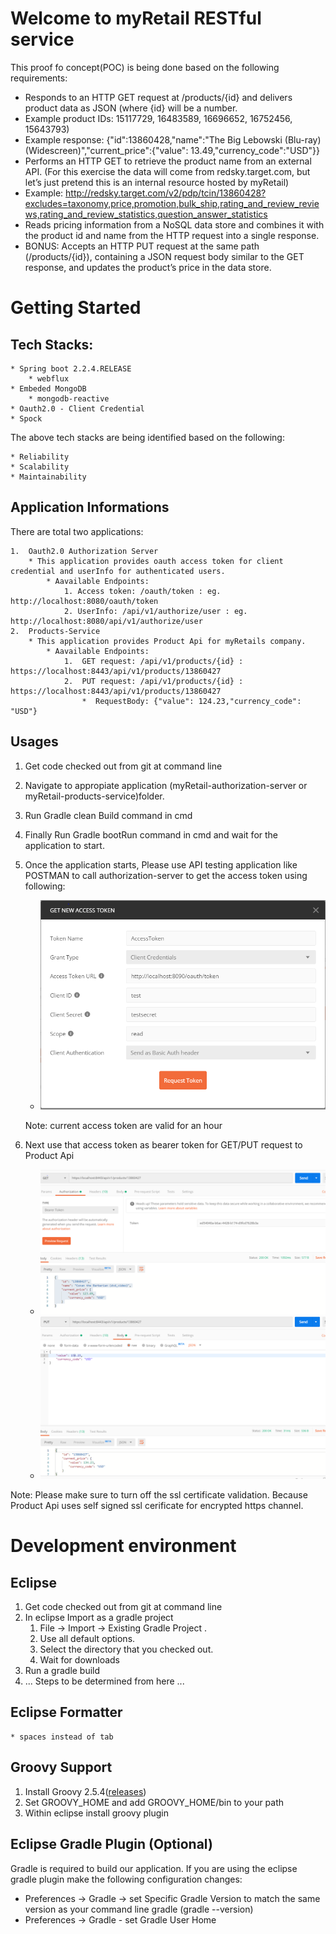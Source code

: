 # Welcome to myRetail RESTful service

This proof fo concept(POC) is being done based on the following requirements:

*	Responds to an HTTP GET request at /products/{id} and delivers product data as JSON (where {id} will be a number. 
*	Example product IDs: 15117729, 16483589, 16696652, 16752456, 15643793) 
*	Example response: {"id":13860428,"name":"The Big Lebowski (Blu-ray) (Widescreen)","current_price":{"value": 13.49,"currency_code":"USD"}}
*	Performs an HTTP GET to retrieve the product name from an external API. (For this exercise the data will come from redsky.target.com, but let’s just pretend this is an internal resource hosted by myRetail)  
*	Example: http://redsky.target.com/v2/pdp/tcin/13860428?excludes=taxonomy,price,promotion,bulk_ship,rating_and_review_reviews,rating_and_review_statistics,question_answer_statistics
*	Reads pricing information from a NoSQL data store and combines it with the product id and name from the HTTP request into a single response.  
*	BONUS: Accepts an HTTP PUT request at the same path (/products/{id}), containing a JSON request body similar to the GET response, and updates the product’s price in the data store.  

# Getting Started

## Tech Stacks:
    * Spring boot 2.2.4.RELEASE
        * webflux
    * Embeded MongoDB
        * mongodb-reactive
    * Oauth2.0 - Client Credential 
    * Spock

The above tech stacks are being identified based on the following:

    * Reliability
    * Scalability
    * Maintainability

## Application Informations

There are total two applications:

    1.  Oauth2.0 Authorization Server        
        * This application provides oauth access token for client credential and userInfo for authenticated users.
            * Aavailable Endpoints:
                1. Access token: /oauth/token : eg. http://localhost:8080/oauth/token
                2. UserInfo: /api/v1/authorize/user : eg. http://localhost:8080/api/v1/authorize/user
    2.  Products-Service       
        * This application provides Product Api for myRetails company.
            * Aavailable Endpoints:
                1.  GET request: /api/v1/products/{id} : https://localhost:8443/api/v1/products/13860427
                2.  PUT request: /api/v1/products/{id} : https://localhost:8443/api/v1/products/13860427
                    *  RequestBody: {"value": 124.23,"currency_code": "USD"}

## Usages                    
1. Get code checked out from git at command line
2. Navigate to appropiate application (myRetail-authorization-server or myRetail-products-service)folder.
3. Run Gradle clean Build command in cmd
4.  Finally Run Gradle bootRun command in cmd and wait for the application to start.
5. Once the application starts, Please use API testing application like POSTMAN to call authorization-server to get the access token using following:
     * ![alt ETDA](./docs/OauthAccessTokenRequest.PNG)
     
     Note: current access token are valid for an hour
6. Next use that access token as bearer token for GET/PUT request to Product Api
     * ![alt ETDA](./docs/GetRequest.PNG)
     * ![alt ETDA](./docs/PutRequest.PNG)
     
Note: Please make sure to turn off the ssl certificate validation. Because Product Api uses self signed ssl cerificate for encrypted https channel.


# Development environment
    
## Eclipse

1. Get code checked out from git at command line
2. In eclipse Import as a gradle project
    1. File -> Import -> Existing Gradle Project . 
    2. Use all default options.
    3. Select the directory that you checked out.
    4. Wait for downloads
3. Run a gradle build
4. ... Steps to be determined from here ...


## Eclipse Formatter
    * spaces instead of tab 

## Groovy Support

1. Install Groovy 2.5.4([releases](http://groovy-lang.org/download.html#distro))
2. Set GROOVY_HOME and add GROOVY_HOME/bin to your path
3. Within eclipse install groovy plugin 

## Eclipse Gradle Plugin (Optional)

Gradle is required to build our application. If you are using the eclipse gradle plugin make the following configuration changes:
* Preferences -> Gradle -> set Specific Gradle Version to match the same version as your command line gradle (gradle --version)
* Preferences -> Gradle - set Gradle User Home 


